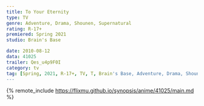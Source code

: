 ```yaml
---
title: To Your Eternity
type: TV
genre: Adventure, Drama, Shounen, Supernatural
rating: R-17+
premiered: Spring 2021
studio: Brain's Base

date: 2010-08-12
data: 41025
trailer: Qes_u4p9F0I
category: tv
tag: [Spring, 2021, R-17+, TV, T, Brain's Base, Adventure, Drama, Shounen, Supernatural]
---
```

{% remote_include https://flixmu.github.io/synopsis/anime/41025/main.md %}
